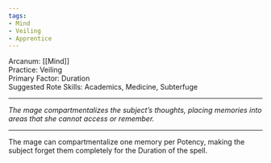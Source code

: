 ```yaml
---
tags:
- Mind
- Veiling
- Apprentice
---
```


Arcanum: [[Mind]]\
Practice: Veiling\
Primary Factor: Duration\
Suggested Rote Skills: Academics, Medicine, Subterfuge

---

_The mage compartmentalizes the subject’s thoughts, placing memories into areas that she cannot access or remember._

---

The mage can compartmentalize one memory per Potency, making the subject forget them completely for the Duration of the spell.